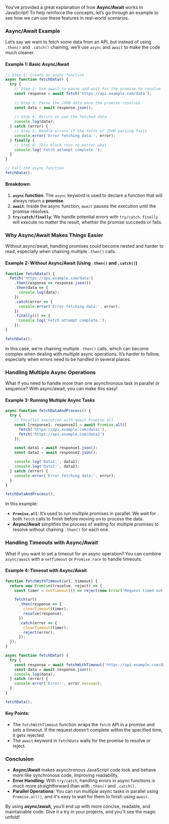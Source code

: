 You've provided a great explanation of how **Async/Await** works in JavaScript! To help reinforce the concepts, let’s go through an example to see how we can use these features in real-world scenarios.

### Async/Await Example

Let’s say we want to fetch some data from an API, but instead of using `.then()` and `.catch()` chaining, we'll use `async` and `await` to make the code much cleaner.

#### Example 1: Basic Async/Await

```javascript
// Step 1: Create an async function
async function fetchData() {
  try {
    // Step 2: Use await to pause and wait for the promise to resolve
    const response = await fetch('https://api.example.com/data');
    
    // Step 3: Parse the JSON data once the promise resolves
    const data = await response.json();
    
    // Step 4: Return or use the fetched data
    console.log(data);
  } catch (error) {
    // Step 5: Handle errors if the fetch or JSON parsing fails
    console.error('Error fetching data:', error);
  } finally {
    // Step 6: This block runs no matter what
    console.log('Fetch attempt complete.');
  }
}

// Call the async function
fetchData();
```

#### Breakdown:
1. **`async` function**: The `async` keyword is used to declare a function that will always return a **promise**.
2. **`await`**: Inside the async function, `await` pauses the execution until the promise resolves.
3. **`try/catch/finally`**: We handle potential errors with `try/catch`. `finally` will execute no matter the result, whether the promise succeeds or fails.

### Why Async/Await Makes Things Easier

Without async/await, handling promises could become nested and harder to read, especially when chaining multiple `.then()` calls.

#### Example 2: Without Async/Await (Using `.then()` and `.catch()`)

```javascript
function fetchData() {
  fetch('https://api.example.com/data')
    .then(response => response.json())
    .then(data => {
      console.log(data);
    })
    .catch(error => {
      console.error('Error fetching data:', error);
    })
    .finally(() => {
      console.log('Fetch attempt complete.');
    });
}

fetchData();
```

In this case, we’re chaining multiple `.then()` calls, which can become complex when dealing with multiple async operations. It’s harder to follow, especially when errors need to be handled in several places.

### Handling Multiple Async Operations

What if you need to handle more than one asynchronous task in parallel or sequence? With async/await, you can make this easy!

#### Example 3: Running Multiple Async Tasks

```javascript
async function fetchDataAndProcess() {
  try {
    // Parallel execution with await Promise.all
    const [response1, response2] = await Promise.all([
      fetch('https://api.example.com/data1'),
      fetch('https://api.example.com/data2')
    ]);

    const data1 = await response1.json();
    const data2 = await response2.json();

    console.log('Data1:', data1);
    console.log('Data2:', data2);
  } catch (error) {
    console.error('Error fetching data:', error);
  }
}

fetchDataAndProcess();
```

In this example:
- **`Promise.all`**: It’s used to run multiple promises in parallel. We wait for both `fetch` calls to finish before moving on to process the data.
- **Async/Await** simplifies the process of waiting for multiple promises to resolve without chaining `.then()` for each one.

### Handling Timeouts with Async/Await

What if you want to set a timeout for an async operation? You can combine `async/await` with a `setTimeout` or `Promise.race` to handle timeouts.

#### Example 4: Timeout with Async/Await

```javascript
function fetchWithTimeout(url, timeout) {
  return new Promise((resolve, reject) => {
    const timer = setTimeout(() => reject(new Error('Request timed out')), timeout);

    fetch(url)
      .then(response => {
        clearTimeout(timer);
        resolve(response);
      })
      .catch(error => {
        clearTimeout(timer);
        reject(error);
      });
  });
}

async function fetchData() {
  try {
    const response = await fetchWithTimeout('https://api.example.com/data', 5000);
    const data = await response.json();
    console.log(data);
  } catch (error) {
    console.error('Error:', error.message);
  }
}

fetchData();
```

#### Key Points:
- The `fetchWithTimeout` function wraps the `fetch` API in a promise and sets a timeout. If the request doesn’t complete within the specified time, it gets rejected.
- The `await` keyword in `fetchData` waits for the promise to resolve or reject.

### Conclusion

- **Async/Await** makes asynchronous JavaScript code look and behave more like synchronous code, improving readability.
- **Error Handling**: With `try/catch`, handling errors in async functions is much more straightforward than with `.then()` and `.catch()`.
- **Parallel Operations**: You can run multiple async tasks in parallel using `Promise.all()`, and it's easy to wait for them to finish using `await`.

By using **async/await**, you'll end up with more concise, readable, and maintainable code. Give it a try in your projects, and you'll see the magic unfold!